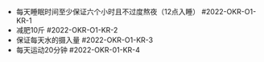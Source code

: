 - 每天睡眠时间至少保证六个小时且不过度熬夜（12点入睡） #2022-OKR-O1-KR-1
- 减肥10斤  #2022-OKR-O1-KR-2
- 保证每天水的摄入量  #2022-OKR-O1-KR-3
- 每天运动20分钟 #2022-OKR-01-KR-4